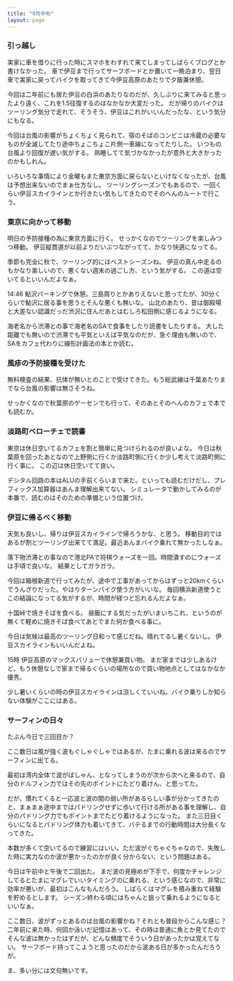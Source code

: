 ```yaml
---
title: "9月中旬"
layout: page	
---
```


### 引っ越し

実家に車を借りに行った時にスマホをわすれて来てしまってしばらくブログとか書けなかった。
車で伊豆まで行ってサーフボードとか置いて一晩泊まり、翌日車で実家に戻ってバイクを取ってきて今伊豆高原のあたりで夕飯兼休憩。

今回は二年前にも居た伊豆の白浜のあたりなのだが、久しぶりに来てみると思ったより遠く、これを1.5往復するのはなかなか大変だった。
だが帰りのバイクはツーリング気分で走れて、そうそう、伊豆はこれがいいんだったな、という気分にもなる。

今回は台風の影響がちょくちょく見られて、宿のそばのコンビニは冷蔵の必要なものが全滅してたり途中ちょこちょこ片側一車線になってたりした。
いつもの台風より回復が遅い気がする。
熟睡してて気づかなかったが意外と大きかったのかもしれん。

いろいろな事情により金曜もまた東京方面に戻らないといけなくなったが、台風は予想出来ないのでまぁ仕方なし。
ツーリングシーズンでもあるので、一回くらい伊豆スカイラインとか行きたい気もしてきたのでそのへんのルートで行こう。

### 東京に向かって移動

明日の予防接種の為に東京方面に行く。
せっかくなのでツーリングを楽しみつつ移動。
伊豆縦貫道が以前よりだいぶつながってて、かなり快適になってる。

季節も完全に秋で、ツーリング的にはベストシーズンね。
伊豆の真ん中走るのもかなり楽しいので、悪くない週末の過ごし方、という気がする。
この道は空いてるといいんだよなぁ。

14:46 鮎沢パーキングで休憩。三島周りとかありえないと思ってたが、30分くらいで鮎沢に居る事を思うとそんな悪くも無いな。
山北のあたり、昔は御殿場と大差ない認識だっだ渋沢に住んだあとはむしろ松田側に感じるようになる。

海老名から渋滞との事で海老名のSAで食事をしたり読書をしたりする。
大した距離でも無いので渋滞でも平気といえば平気なのだが、急ぐ理由も無いので、SAをカフェ代わりに線形計画法の本とか読む。

### 風疹の予防接種を受けた

無料検査の結果、抗体が無いとのことで受けてきた。もう総武線は千葉あたりまでなら台風の影響は無さそうね。

せっかくなので秋葉原のゲーセンでも行って、そのあとそのへんのカフェで本でも読むか。

### 淡路町ベローチェで読書

東京は休日空いてるカフェを割と簡単に見つけられるのが良いよな。
今日は秋葉原を回ったあとなので上野側に行くか淡路町側に行くか少し考えて淡路町側に行く事に。
この辺は休日空いてて良い。

デシタル回路の本はALUの手前くらいまで来た。といっても読むだけだし、プレフィックス加算器はあんま理解出来てない。
シミュレータで動かしてみるのが本番で、読むのはそのための準備という位置づけ。


### 伊豆に帰るべく移動

天気も良いし、帰りは伊豆スカイラインで帰ろうかな、と思う。
移動目的ではあるが割とツーリング出来てて満足。最近あんまバイク乗れて無かったしなぁ。

落下物渋滞との事なので港北PAで将棋ウォーズを一回。時間潰すのにウォーズは手頃で良いな。
結果としてガラガラ。

今回は箱根新道で行ってみたが、途中で工事があってからはずっと20kmくらいでうんざりだった。やはりターンパイク使う方がいいな。
毎回横浜新道使うとこの結論になってる気がするが、時間が経つと忘れるんだよなぁ。

十国峠で焼きそばを食べる。
昼飯にする気だったがいまいちこれ、というのが無くて軽めに焼きそば食べてあとでまた何か食べる事に。

今日は気候は最高のツーリング日和って感じだね。晴れてるし暑くないし。
伊豆スカイラインもいいんだよね。

15時 伊豆高原のマックスバリューで休憩兼買い物。
まだ家までは少しあるけど、もう休憩なしで家まで帰るくらいの場所なので買い物地点としてはなかなか優秀。

少し暑いくらいの時の伊豆スカイラインは涼しくていいね。バイク乗りしか知らない体験がここにはある。

### サーフィンの日々

たぶん今日で三回目か？

ここ数日は風が強く波もぐしゃぐしゃではあるが、たまに乗れる波は来るのでサーフィンに出てる。

最初は湾内全体で波がばしゃん、となってしまうのが次から次へと来るので、自分のドルフィン力ではその先のポイントにたどり着けん、と思ってた。

だが、慣れてくると一応波と波の間の弱い所があるらしい事が分かってきたのと、まぁまぁ途中まではパドリングせずに歩いて行ける所がある事を理解し、自分のパドリング力でもポイントまでたどり着けるようになった。
また三日目くらいになるとパドリング体力も着いてきて、バテるまでの行動時間は大分長くなってきた。

本数が多くて空いてるので練習にはいい。ただ波がぐちゃぐちゃなので、失敗した時に実力なのか波が悪かったのかが良く分からない、という問題はある。

今日は午前中と午後で二回出た。
まだ波の見極めが下手で、何度かチャレンジしてるとたまにマグレでいいタイミングのに乗れる、という感じなので、非常に効率が悪いが、最初はこんなもんだろう。
しばらくはマグレを積み重ねて経験を貯めるとします。
シーズン終わる頃にはちゃんと狙って乗れるようになるといいなぁ。

ここ数日、波がずっとあるのは台風の影響かね？それとも普段からこんな感じ？
二年前に来た時、何回か泳いだ記憶はあって、その時は普通に魚とか見てたのでそんな波は無かったはずだが、どんな頻度でそういう日があったかは覚えてない。
サーフボード持ってこようと思ったのだから波ある日が多かったんだろうが。

ま、多い分には文句無いです。

